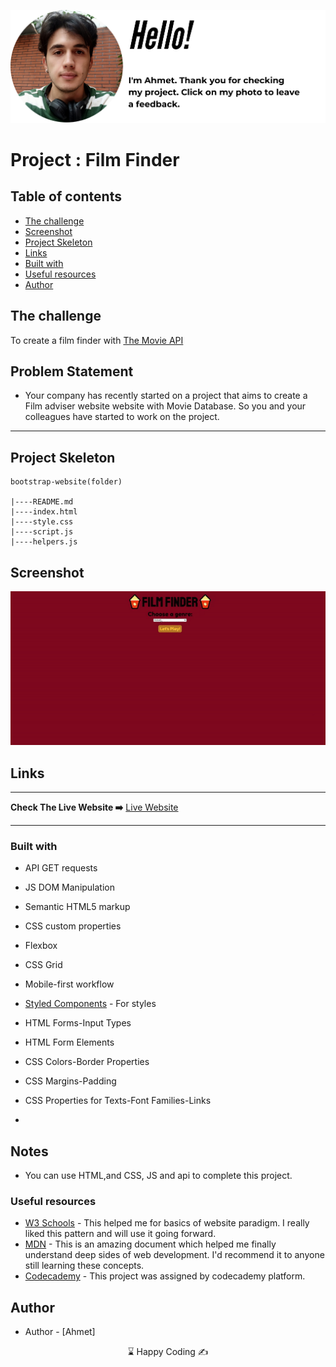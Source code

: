 <p align="center">
<a href="https://www.linkedin.com/in/ahmet-ayd%C4%B1n-2583b1199/" target="_blank"><img src="ahmet.png" alt="screenshot"></a>
</p>




# Project : Film Finder

## Table of contents

  - [The challenge](#the-challenge)
  - [Screenshot](#screenshot)
  - [Project Skeleton ](#project-skeleton)
  - [Links](#links)
  - [Built with](#built-with)
  - [Useful resources](#useful-resources)
- [Author](#author)



## The challenge
To create a film finder with <a href="https://developers.themoviedb.org/3/getting-started/introduction">The Movie API</a>

## Problem Statement

- Your company has recently started on a project that aims to create a Film adviser website website with Movie Database. So you and your colleagues have started to work on the project.
<hr>



## Project Skeleton 

```
bootstrap-website(folder)

|----README.md                   
|----index.html
|----style.css
|----script.js
|----helpers.js

```

## Screenshot
<p align="center">
<a href="https://stately-syrniki-3df6b8.netlify.app/"><img src="film.gif" alt="screenshot"></a>
</p>



## Links
<hr>
<b>Check The Live Website ➡️</b> <a href="https://stately-syrniki-3df6b8.netlify.app/">Live Website</a>
<hr>

### Built with
- API GET requests
- JS DOM Manipulation
- Semantic HTML5 markup
- CSS custom properties
- Flexbox
- CSS Grid
- Mobile-first workflow


- [Styled Components](https://styled-components.com/) - For styles
	
- HTML Forms-Input Types 

- HTML Form Elements

- CSS Colors-Border Properties

- CSS Margins-Padding

- CSS Properties for Texts-Font Families-Links


-

## Notes

- You can use HTML,and CSS, JS and api to complete this project.

### Useful resources

- [W3 Schools](https://www.w3schools.com/) - This helped me for basics of website paradigm. I really liked this pattern and will use it going forward.
- [MDN](https://developer.mozilla.org/en-US/) - This is an amazing document which helped me finally understand deep sides of web development. I'd recommend it to anyone still learning these concepts.
- [Codecademy](https://www.codecademy.com/learn) - This project was assigned by codecademy platform.





## Author

- Author - [Ahmet]

<center> &#8987; Happy Coding  &#9997; </center>
